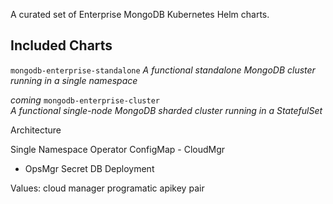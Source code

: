 A curated set of Enterprise MongoDB Kubernetes
Helm charts.

Included Charts
---

`mongodb-enterprise-standalone`	
*A functional standalone MongoDB cluster running in a single namespace*

_coming_
`mongodb-enterprise-cluster`	
*A functional single-node MongoDB sharded cluster running in a StatefulSet*


Architecture

Single Namespace
 Operator
 ConfigMap
	- CloudMgr
  - OpsMgr
 Secret
 DB Deployment

Values:
cloud manager programatic apikey pair

